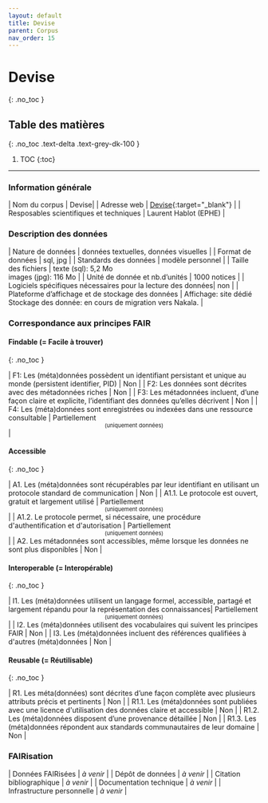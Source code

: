 ```yaml
---
layout: default
title: Devise
parent: Corpus
nav_order: 15
---
```


# Devise
{: .no_toc }

## Table des matières
{: .no_toc .text-delta .text-grey-dk-100 }

1. TOC
{:toc}

---

### Information générale

| <span class="corpus-table-header-left">Nom du corpus</span>                           | Devise|
| <span class="corpus-table-header-left">Adresse web</span>                             | [Devise](https://devise.saprat.fr/page/la-base-devise){:target="_blank"} |
| <span class="corpus-table-header-left">Resposables scientifiques et techniques</span> | Laurent Hablot (EPHE) |

### Description des données

| <span class="corpus-table-header-left">Nature de données</span>                                            | données textuelles, données visuelles |
| <span class="corpus-table-header-left">Format de données</span>                                            | sql, jpg |
| <span class="corpus-table-header-left">Standards des données</span>                                        | modèle personnel |
| <span class="corpus-table-header-left">Taille des fichiers</span>                                          | texte (sql): 5,2 Mo <br/> images (jpg): 116 Mo |
| <span class="corpus-table-header-left">Unité de donnée et nb.d’unités</span>                               | 1000 notices |
| <span class="corpus-table-header-left">Logiciels spécifiques nécessaires pour la lecture des données</span>| non |
| <span class="corpus-table-header-left">Plateforme d’affichage et de stockage des données</span>            | Affichage: site dédié <br/> Stockage des donnée: en cours de migration vers Nakala. |

### Correspondance aux principes FAIR

#### Findable (= Facile à trouver)
{: .no_toc }

| F1: Les (méta)données possèdent un identifiant persistant et unique au monde (persistent identifier, PID)	  | <span class="overview-table-no">Non</span> |
| F2: Les données sont décrites avec des métadonnées riches													  | <span class="overview-table-no">Non</span> |
| F3: Les métadonnées incluent, d’une façon claire et explicite, l’identifiant des données qu’elles décrivent | <span class="overview-table-no">Non</span> |
| F4: Les (méta)données sont enregistrées ou indexées dans une ressource consultable						  | <span class="overview-table-partially">Partiellement</span> <span style="font-size: 11px; text-align: center; display: block;">(uniquement données)</span> |

#### Accessible
{: .no_toc }

| A1. Les (méta)données sont récupérables par leur identifiant en utilisant un protocole standard de communication | <span class="overview-table-no">Non</span> |
| A1.1. Le protocole est ouvert, gratuit et largement utilisé													   | <span class="overview-table-partially">Partiellement</span> <span style="font-size: 11px; text-align: center; display: block;">(uniquement données)</span> |
| A1.2. Le protocole permet, si nécessaire, une procédure d'authentification et d'autorisation					   | <span class="overview-table-partially">Partiellement</span> <span style="font-size: 11px; text-align: center; display: block;">(uniquement données)</span> |
| A2. Les métadonnées sont accessibles, même lorsque les données ne sont plus disponibles						   | <span class="overview-table-no">Non</span> |

#### Interoperable (= Interopérable)
{: .no_toc }

| I1. Les (méta)données utilisent un langage formel, accessible, partagé et largement répandu pour la représentation des connaissances| <span class="overview-table-partially">Partiellement</span> <span style="font-size: 11px; text-align: center; display: block;">(uniquement données)</span> |
| I2. Les (méta)données utilisent des vocabulaires qui suivent les principes FAIR 													   | <span class="overview-table-no">Non</span> |
| I3. Les (méta)données incluent des références qualifiées à d'autres (méta)données 												   | <span class="overview-table-no">Non</span> |

#### Reusable (= Réutilisable)
{: .no_toc }

| R1. Les méta(données) sont décrites d’une façon complète avec plusieurs attributs précis et pertinents	| <span class="overview-table-no">Non</span> |
| R1.1. Les (méta)données sont publiées avec une licence d'utilisation des données claire et accessible 	| <span class="overview-table-no">Non</span> |
| R1.2. Les (méta)données disposent d’une provenance détaillée												| <span class="overview-table-no">Non</span> |
| R1.3. Les (méta)données répondent aux standards communautaires de leur domaine							| <span class="overview-table-no">Non</span> |

### FAIRisation

| <span class="corpus-table-header-left">Données FAIRisées</span>        	 | _à venir_ |
| <span class="corpus-table-header-left">Dépôt de données</span>          	 | _à venir_ |
| <span class="corpus-table-header-left">Citation bibliographique</span>   	 | _à venir_ |
| <span class="corpus-table-header-left">Documentation technique</span>   	 | _à venir_ |
| <span class="corpus-table-header-left">Infrastructure personnelle</span>   | _à venir_ |
